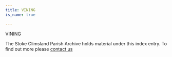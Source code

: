 ```yaml
---
title: VINING
is_name: true

---
```


VINING


The Stoke Climsland Parish Archive holds material under this index entry. To find out more please [contact us](/contact/)
